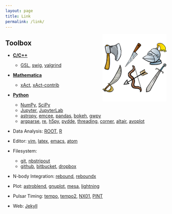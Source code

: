 ```yaml
---
layout: page
title: Link
permalink: /link/
---
```


<img style="float: right;" src="weapons-cartoon.jpg" width="200">

## Toolbox

- [**C/C++**](http://www.cplusplus.com/)
    + [GSL](http://www.gnu.org/software/gsl/),
      [swig](http://www.swig.org/),
      [valgrind](http://valgrind.org/)

- [**Mathematica**](http://www.wolfram.com)
    + [xAct](http://www.xact.es/),
      [xAct-contrib](http://contrib.xact.es/)

- [**Python**](https://www.python.org/)
    + [NumPy](http://www.numpy.org/),
      [SciPy](http://www.scipy.org/)
    + [Jupyter](http://jupyter.org/),
      [JupyterLab](http://jupyterlab-tutorial.readthedocs.io/en/latest/)
    + [astropy](http://www.astropy.org/),
      [emcee](http://dan.iel.fm/emcee/),
      [pandas](http://pandas.pydata.org/),
      [bokeh](http://bokeh.pydata.org/),
      [gwpy](https://github.com/gwpy/gwpy)
    + [argparse](https://docs.python.org/3/howto/argparse.html),
      [re](https://docs.python.org/3/howto/regex.html),
      [h5py](http://www.h5py.org/),
      [pydde](https://github.com/hensing/PyDDE),
      [threading](https://pymotw.com/2/threading/),
      [corner](https://pypi.python.org/pypi/corner/1.0.0),
      [altair](https://github.com/ellisonbg/altair),
      [avoplot](https://github.com/jreeder/avoplot)

- Data Analysis:
[ROOT](https://root.cern.ch/),
[R](https://www.r-project.org/)

- Editor:
[vim](http://www.vim.org/),
[latex](https://www.latex-project.org/),
[emacs](https://www.gnu.org/software/emacs/),
[atom](https://atom.io/)

- Filesystem:
    + [git](https://git-scm.com/),
      [nbstripout](https://github.com/kynan/nbstripout)
    + [github](https://github.com/),
      [bitbucket](https://bitbucket.org/),
      [dropbox](https://www.dropbox.com/home)

- N-body Integration:
[rebound](https://github.com/hannorein/rebound),
[reboundx](https://github.com/dtamayo/reboundx)

- Plot:
[astroblend](http://www.astroblend.com/),
[gnuplot](http://www.gnuplot.info/),
[mesa](http://www.mesa3d.org/),
[lightning](http://lightning-viz.org/)

- Pulsar Timing:
[tempo](http://nanograv.github.io/tempo/),
[tempo2](http://www.atnf.csiro.au/research/pulsar/tempo2/),
[NX01](https://github.com/stevertaylor/NX01),
[PINT](https://github.com/nanograv/PINT)

- Web: [Jekyll](http://jekyllrb.com/)
